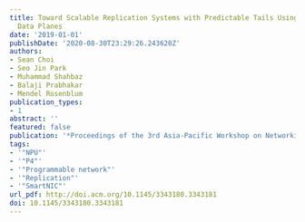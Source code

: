 ```yaml
---
title: Toward Scalable Replication Systems with Predictable Tails Using Programmable
  Data Planes
date: '2019-01-01'
publishDate: '2020-08-30T23:29:26.243620Z'
authors:
- Sean Choi
- Seo Jin Park
- Muhammad Shahbaz
- Balaji Prabhakar
- Mendel Rosenblum
publication_types:
- 1
abstract: ''
featured: false
publication: '*Proceedings of the 3rd Asia-Pacific Workshop on Networking 2019*'
tags:
- '"NPU"'
- '"P4"'
- '"Programmable network"'
- '"Replication"'
- '"SmartNIC"'
url_pdf: http://doi.acm.org/10.1145/3343180.3343181
doi: 10.1145/3343180.3343181
---
```


